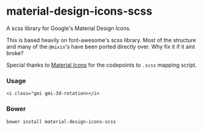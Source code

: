 # material-design-icons-scss
A scss library for Google's Material Design Icons.

This is based heavily on font-awesome's scss library. Most of the structure and many of the `@mixin`'s have been ported directly over. Why fix it if it aint broke?

Special thanks to [Material Icons](https://materialicons.github.io) for the codepoints to `.scss` mapping script.

### Usage
```
<i class="gmi gmi-3d-rotation></i>
```

### Bower
```
bower install material-design-icons-scss
```